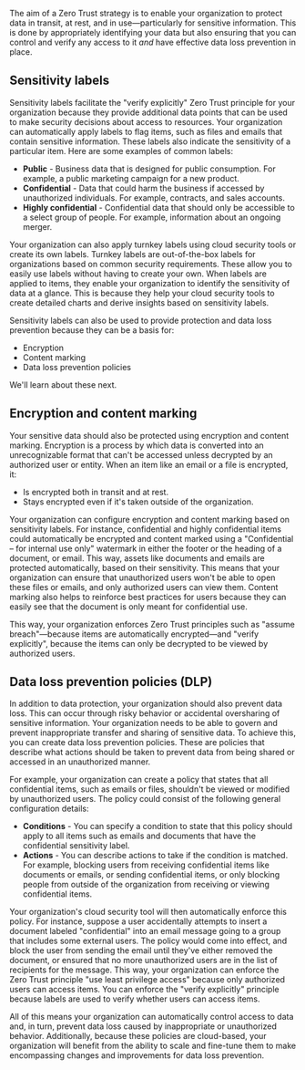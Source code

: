 The aim of a Zero Trust strategy is to enable your organization to protect data in transit, at rest, and in use—particularly for sensitive information. This is done by appropriately identifying your data but also ensuring that you can control and verify any access to it _and_ have effective data loss prevention in place.

## Sensitivity labels

Sensitivity labels facilitate the "verify explicitly" Zero Trust principle for your organization because they provide additional data points that can be used to make security decisions about access to resources. Your organization can automatically apply labels to flag items, such as files and emails that contain sensitive information. These labels also indicate the sensitivity of a particular item. Here are some examples of common labels:

- **Public** - Business data that is designed for public consumption. For example, a public marketing campaign for a new product.
- **Confidential** - Data that could harm the business if accessed by unauthorized individuals. For example, contracts, and sales accounts.
- **Highly confidential** - Confidential data that should only be accessible to a select group of people. For example, information about an ongoing merger.

Your organization can also apply turnkey labels using cloud security tools or create its own labels.
Turnkey labels are out-of-the-box labels for organizations based on common security requirements. These allow you to easily use labels without having to create your own. When labels are applied to items, they enable your organization to identify the sensitivity of data at a glance. This is because they help your cloud security tools to create detailed charts and derive insights based on sensitivity labels.

Sensitivity labels can also be used to provide protection and data loss prevention because they can be a basis for:

- Encryption
- Content marking
- Data loss prevention policies

We'll learn about these next.

## Encryption and content marking

Your sensitive data should also be protected using encryption and content marking. Encryption is a process by which data is converted into an unrecognizable format that can't be accessed unless decrypted by an authorized user or entity. When an item like an email or a file is encrypted, it:

- Is encrypted both in transit and at rest.
- Stays encrypted even if it's taken outside of the organization.

Your organization can configure encryption and content marking based on sensitivity labels. For instance, confidential and highly confidential items could automatically be encrypted and content marked using a "Confidential – for internal use only" watermark in either the footer or the heading of a document, or email. This way, assets like documents and emails are protected automatically, based on their sensitivity. This means that your organization can ensure that unauthorized users won't be able to open these files or emails, and only authorized users can view them. Content marking also helps to reinforce best practices for users because they can easily see that the document is only meant for confidential use.

This way, your organization enforces Zero Trust principles such as "assume breach"—because items are automatically encrypted—and "verify explicitly", because the items can only be decrypted to be viewed by authorized users.

## Data loss prevention policies (DLP)

In addition to data protection, your organization should also prevent data loss. This can occur through risky behavior or accidental oversharing of sensitive information. Your organization needs to be able to govern and prevent inappropriate transfer and sharing of sensitive data. To achieve this, you can create data loss prevention policies. These are policies that describe what actions should be taken to prevent data from being shared or accessed in an unauthorized manner.

For example, your organization can create a policy that states that all confidential items, such as emails or files, shouldn't be viewed or modified by unauthorized users. The policy could consist of the following general configuration details:

- **Conditions** - You can specify a condition to state that this policy should apply to all items such as emails and documents that have the confidential sensitivity label.
- **Actions** - You can describe actions to take if the condition is matched. For example, blocking users from receiving confidential items like documents or emails, or sending confidential items, or only blocking people from outside of the organization from receiving or viewing confidential items.

Your organization's cloud security tool will then automatically enforce this policy. For instance, suppose a user accidentally attempts to insert a document labeled "confidential" into an email message going to a group that includes some external users. The policy would come into effect, and block the user from sending the email until they've either removed the document, or ensured that no more unauthorized users are in the list of recipients for the message. This way, your organization can enforce the Zero Trust principle "use least privilege access" because only authorized users can access items. You can enforce the "verify explicitly" principle because labels are used  to verify whether users can access items.

All of this means your organization can automatically control access to data and, in turn, prevent data loss caused by inappropriate or unauthorized behavior.  Additionally, because these policies are cloud-based, your organization will benefit from the ability to scale and fine-tune them to make encompassing changes and improvements for data loss prevention.
